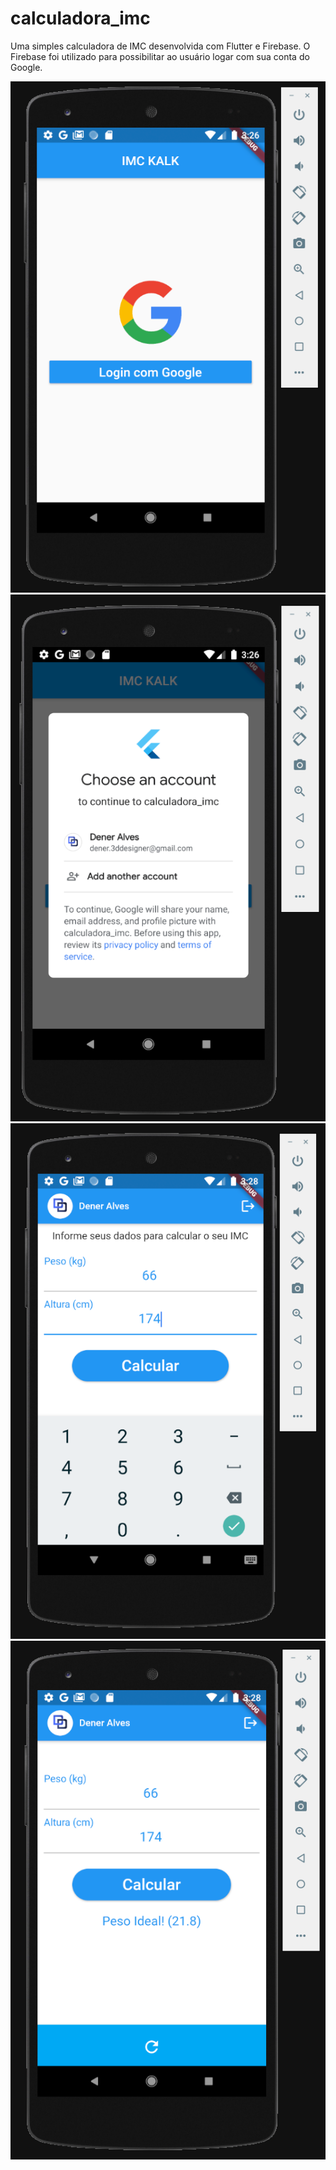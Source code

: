 # calculadora_imc

Uma simples calculadora de IMC desenvolvida com Flutter e Firebase. O Firebase foi utilizado para possibilitar ao usuário logar com sua conta do Google.

<img src="https://github.com/Dener3D/imc-kalk-flutter/blob/master/images/01.PNG" />

<img src="https://github.com/Dener3D/imc-kalk-flutter/blob/master/images/02.PNG" />

<img src="https://github.com/Dener3D/imc-kalk-flutter/blob/master/images/03.PNG" />

<img src="https://github.com/Dener3D/imc-kalk-flutter/blob/master/images/04.PNG" />







